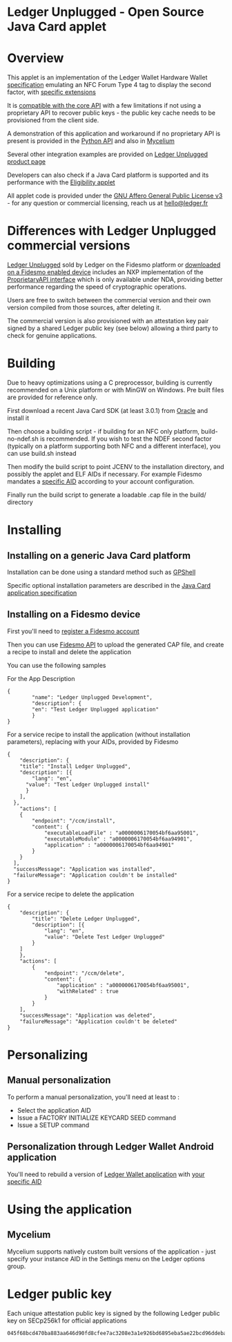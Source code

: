 Ledger Unplugged - Open Source Java Card applet
===============================================

# Overview

This applet is an implementation of the Ledger Wallet Hardware Wallet [specification](https://ledgerhq.github.io/btchip-doc/bitcoin-technical.html) emulating an NFC Forum Type 4 tag to display the second factor, with [specific extensions](https://ledgerhq.github.io/btchip-doc/bitcoin-javacard.html)

It is [compatible with the core API](https://ledgerhq.github.io/btchip-doc/bitcoin-javacard.html#_generic_apdus_support) with a few limitations if not using a proprietary API to recover public keys - the public key cache needs to be provisioned from the client side.

A demonstration of this application and workaround if no proprietary API is present is provided in the [Python API](https://github.com/LedgerHQ/btchip-python) and also in [Mycelium](https://github.com/mycelium-com/wallet)

Several other integration examples are provided on [Ledger Unplugged product page](https://www.ledgerwallet.com/products/6-ledger-unplugged)

Developers can also check if a Java Card platform is supported and its performance with the [Eligibility applet](https://github.com/ledgerhq/ledger-javacard-eligibility)

All applet code is provided under the [GNU Affero General Public License v3](http://www.gnu.org/licenses/agpl-3.0.html) - for any question or commercial licensing, reach us at hello@ledger.fr

# Differences with Ledger Unplugged commercial versions

[Ledger Unplugged](https://www.ledgerwallet.com/products/6-ledger-unplugged) sold by Ledger on the Fidesmo platform or [downloaded on a Fidesmo enabled device](https://play.google.com/store/apps/details?id=com.fidesmo.sec.android) includes an NXP implementation of the [ProprietaryAPI interface](https://github.com/LedgerHQ/ledger-javacard/blob/master/src/com/ledger/wallet/ProprietaryAPI.java) which is only available under NDA, providing better performance regarding the speed of cryptographic operations.

Users are free to switch between the commercial version and their own version compiled from those sources, after deleting it.

The commercial version is also provisioned with an attestation key pair signed by a shared Ledger public key (see below) allowing a third party to check for genuine applications.

# Building

Due to heavy optimizations using a C preprocessor, building is currently recommended on a Unix platform or with MinGW on Windows. Pre built files are provided for reference only.

First download a recent Java Card SDK (at least 3.0.1) from [Oracle](http://www.oracle.com) and install it

Then choose a building script - if building for an NFC only platform, build-no-ndef.sh is recommended. If you wish to test the NDEF second factor (typically on a platform supporting both NFC and a different interface), you can use build.sh instead

Then modify the build script to point JCENV to the installation directory, and possibly the applet and ELF AIDs if necessary. For example Fidesmo mandates a [specific AID](https://developer.fidesmo.com/javacard) according to your account configuration. 

Finally run the build script to generate a loadable .cap file in the build/ directory

# Installing 

## Installing on a generic Java Card platform

Installation can be done using a standard method such as [GPShell](http://sourceforge.net/p/globalplatform/wiki/Home/)

Specific optional installation parameters are described in the [Java Card application specification](https://ledgerhq.github.io/btchip-doc/bitcoin-javacard.html#_installation_parameters)

## Installing on a Fidesmo device

First you'll need to [register a Fidesmo account](https://developer.fidesmo.com/signup)

Then you can use [Fidesmo API](https://developer.fidesmo.com/api) to upload the generated CAP file, and create a recipe to install and delete the application 

You can use the following samples 

For the App Description 

	{
        	"name": "Ledger Unplugged Development",
        	"description": {
			"en": "Test Ledger Unplugged application"
        	}
	}


For a service recipe to install the application (without installation parameters), replacing with your AIDs, provided by Fidesmo

	{
  		"description": {
    	"title": "Install Ledger Unplugged",
    	"description": [{
      		"lang": "en",
	      "value": "Test Ledger Unplugged install"
    	  }
    	],
	  },
  		"actions": [
        {
            "endpoint": "/ccm/install",
            "content": {
                "executableLoadFile" : "a0000006170054bf6aa95001",
                "executableModule" : "a0000006170054bf6aa94901",
                "application" : "a0000006170054bf6aa94901"
            }
        }
	  ],
	  "successMessage": "Application was installed",
	  "failureMessage": "Application couldn't be installed"	  
	}

For a service recipe to delete the application

	{
  		"description": {
    		"title": "Delete Ledger Unplugged",
    		"description": [{
      			"lang": "en",
      			"value": "Delete Test Ledger Unplugged"
      		}
    	]
	  	},
  		"actions": [
    	    {
        	    "endpoint": "/ccm/delete",
            	"content": {
                	"application" : "a0000006170054bf6aa95001",
                	"withRelated" : true
            	}
        	}
  		],
  		"successMessage": "Application was deleted",
  		"failureMessage": "Application couldn't be deleted"
	}

# Personalizing

## Manual personalization 

To perform a manual personalization, you'll need at least to : 

  - Select the application AID
  - Issue a FACTORY INITIALIZE KEYCARD SEED command
  - Issue a SETUP command

## Personalization through Ledger Wallet Android application

You'll need to rebuild a version of [Ledger Wallet application](https://github.com/LedgerHQ/ledger-wallet-android) with [your specific AID](https://github.com/LedgerHQ/ledger-wallet-android/blob/master/app/src/main/scala/co/ledger/wallet/nfc/Unplugged.scala)

# Using the application

## Mycelium 

Mycelium supports natively custom built versions of the application - just specify your instance AID in the Settings menu on the Ledger options group.

# Ledger public key

Each unique attestation public key is signed by the following Ledger public key on SECp256k1 for official applications

	045f68bcd470ba883aa646d90fd8cfee7ac3208e3a1e926bd6895eba5ae22bcd96ddeba7dfe25c7cec546f0f425b9d737de47302bf604f33fa5097a9992b4baf06
